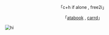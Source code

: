<div align="center">

「c+h if alone , free2i」

「[atabook](https://blueboy.atabook.org/) , [carrd](https://balancedboy.carrd.co/)」

</div>

![hi](https://cdn.discordapp.com/attachments/1295347065811107883/1394882404375597117/Aw3nVG.png?ex=68786cf8&is=68771b78&hm=1f15932e56bb44e0e007083f08cfff754dc4b1877681673d7b9f27d55aadd314&)
